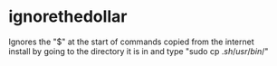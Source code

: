 # ignorethedollar
Ignores the "$" at the start of commands copied from the internet <br>
install by going to the directory it is in and type "sudo cp $.sh /usr/bin/$"
